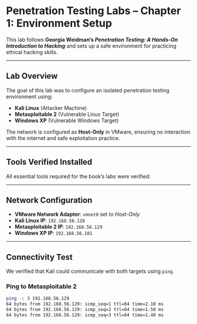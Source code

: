 # Penetration Testing Labs – Chapter 1: Environment Setup

This lab follows **Georgia Weidman’s _Penetration Testing: A Hands-On Introduction to Hacking_** and sets up a safe environment for practicing ethical hacking skills.

---

## **Lab Overview**
The goal of this lab was to configure an isolated penetration testing environment using:

- **Kali Linux** (Attacker Machine)
- **Metasploitable 2** (Vulnerable Linux Target)
- **Windows XP** (Vulnerable Windows Target)

The network is configured as **Host-Only** in VMware, ensuring no interaction with the internet and safe exploitation practice.

---

## **Tools Verified Installed**
All essential tools required for the book’s labs were verified:


---

## **Network Configuration**
- **VMware Network Adapter**: `vmnet0` set to *Host-Only*
- **Kali Linux IP**: `192.168.56.128`
- **Metasploitable 2 IP**: `192.168.56.129`
- **Windows XP IP**: `192.168.56.101`

---

## **Connectivity Test**
We verified that Kali could communicate with both targets using `ping`.

### **Ping to Metasploitable 2**
```bash
ping -c 3 192.168.56.129
64 bytes from 192.168.56.129: icmp_seq=1 ttl=64 time=2.10 ms
64 bytes from 192.168.56.129: icmp_seq=2 ttl=64 time=1.50 ms
64 bytes from 192.168.56.129: icmp_seq=3 ttl=64 time=1.40 ms
